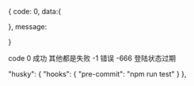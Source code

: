 {
  code: 0,
  data:{

  },
  message:
  <!-- errors: 具体的报错信息 -->
}

code 0 成功 其他都是失败
     -1 错误
     -666 登陆状态过期




"husky": {
    "hooks": {
      "pre-commit": "npm run test"
    }
  },


